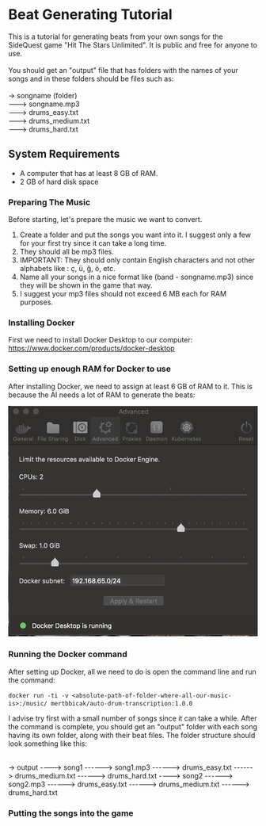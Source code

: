 # Beat Generating Tutorial

This is a tutorial for generating beats from your own songs for the SideQuest game "Hit The Stars Unlimited". It is public and free for anyone to use. 
<br><br>
You should get an "output" file that has folders with the names of your songs and in these folders should be files such as:
<br><br>
-> songname (folder)
<br>
---> songname.mp3
<br>
---> drums_easy.txt
<br>
---> drums_medium.txt
<br>
---> drums_hard.txt
<br>

## System Requirements

- A computer that has at least 8 GB of RAM.
- 2 GB of hard disk space

### Preparing The Music

Before starting, let's prepare the music we want to convert.

1) Create a folder and put the songs you want into it. I suggest only a few for your first try since it can take a long time.
2) They should all be mp3 files.
3) IMPORTANT: They should only contain English characters and not other alphabets like : ç, ü, ğ, ö, etc.
4) Name all your songs in a nice format like (band - songname.mp3) since they will be shown in the game that way.
5) I suggest your mp3 files should not exceed 6 MB each for RAM purposes.

### Installing Docker

First we need to install Docker Desktop to our computer:
<br>
https://www.docker.com/products/docker-desktop

### Setting up enough RAM for Docker to use

After installing Docker, we need to assign at least 6 GB of RAM to it. This is because the AI needs a lot of RAM to generate the beats:

![Alt text](dockerSettings.png?raw=true)

### Running the Docker command

After setting up Docker, all we need to do is open the command line and run the command:
```
docker run -ti -v <absolute-path-of-folder-where-all-our-music-is>:/music/ mertbbicak/auto-drum-transcription:1.0.0
```
I advise try first with a small number of songs since it can take a while. After the command is complete, you should get an "output" folder with each song having its own folder, along with their beat files. The folder structure should look something like this:
<br><br>

-> output
----> song1
------> song1.mp3
------> drums_easy.txt
------> drums_medium.txt
------> drums_hard.txt
----> song2
------> song2.mp3
------> drums_easy.txt
------> drums_medium.txt
------> drums_hard.txt

### Putting the songs into the game



